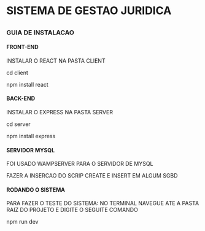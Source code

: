 # SISTEMA DE GESTAO JURIDICA

##

### GUIA DE INSTALACAO

#### FRONT-END

INSTALAR O REACT NA PASTA CLIENT

cd client

npm install react

#### BACK-END

INSTALAR O EXPRESS NA PASTA SERVER

cd server

npm install express

#### SERVIDOR MYSQL

FOI USADO WAMPSERVER PARA O SERVIDOR DE MYSQL

FAZER A INSERCAO DO SCRIP CREATE E INSERT EM ALGUM SGBD

#### RODANDO O SISTEMA

PARA FAZER O TESTE DO SISTEMA:
 NO TERMINAL NAVEGUE ATE A PASTA RAIZ DO PROJETO E DIGITE O SEGUITE COMANDO

  npm run dev
